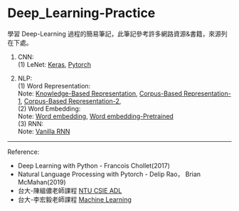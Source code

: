 # Deep_Learning-Practice
學習 Deep-Learning 過程的簡易筆記，此筆記參考許多網路資源&書籍，來源列在下處。

1. CNN:
<br>(1) LeNet: [Keras](https://github.com/HsiaSharpie/Deep_Learning-Practice/tree/master/LeNet_Keras), [Pytorch](https://github.com/HsiaSharpie/Deep_Learning-Practice/tree/master/LeNet_Pytorch)

2. NLP:
<br>(1) Word Representation:
<br>Note:
[Knowledge-Based Representation](https://github.com/HsiaSharpie/Deep_Learning-Practice/blob/master/corpus-based%20representation-1.md), [Corpus-Based Representation-1](https://github.com/HsiaSharpie/Deep_Learning-Practice/blob/master/corpus-based%20representation-1.md), [Corpus-Based Representation-2](https://github.com/HsiaSharpie/Deep_Learning-Practice/blob/master/corpus-based%20representation-2.md),
<br>(2) Word Embedding:
<br>Note:
[Word embedding](https://github.com/HsiaSharpie/Deep_Learning-Practice/blob/master/word%20embedding.md),
[Word embedding-Pretrained](https://github.com/HsiaSharpie/Deep_Learning-Practice/blob/master/word%20embedding-Pretrained.md)
<br>(3) RNN:
<br>Note:
[Vanilla RNN]()

------------------------------------------------------------------------------
Reference:
* Deep Learning with Python - Francois Chollet(2017)
* Natural Language Processing with Pytorch - Delip Rao， Brian McMahan(2019)
* 台大-陳縕儂老師課程 [NTU CSIE ADL](https://www.youtube.com/playlist?list=PLOAQYZPRn2V7ZDNiCrrGAr1JVO3DssOkX)
* 台大-李宏毅老師課程 [Machine Learning](https://www.youtube.com/watch?v=CXgbekl66jc&list=PLJV_el3uVTsPy9oCRY30oBPNLCo89yu49)

